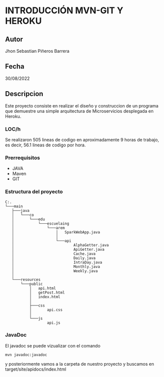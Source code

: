 # INTRODUCCIÓN MVN-GIT Y HEROKU

## Autor

Jhon Sebastian Piñeros Barrera

## Fecha

30/08/2022

## Descripcion

Este proyecto consiste en realizar el diseño y construccion de un programa que demuestre una simple arquitectura de Microservicios desplegada en Heroku.

### LOC/h

Se realizaron 505 lineas de codigo en aproximadamente 9 horas de trabajo, es decir, 56.1 lineas de codigo por hora.

### Prerrequisitos

- JAVA
- Maven
- GIT

### Estructura del proyecto

```
C:.
└───main
   ├───java
   │   └───co
   │       └───edu
   │           └───escuelaing
   │               └───arem
   │                   │   SparkWebApp.java
   │                   │
   │                   └───api
   │                           AlphaGetter.java
   │                           ApiGetter.java
   │                           Cache.java
   │                           Daily.java
   │                           IntraDay.java
   │                           Monthly.java
   │                           Weekly.java
   │
   └───resources
       └───public
           │   api.html
           │   getPost.html
           │   index.html
           │
           ├───css
           │       api.css
           │
           └───js
                   api.js
```

### JavaDoc

El javadoc se puede vizualizar con el comando 

```
mvn javadoc:javadoc
```

y posteriormente vamos a la carpeta de nuestro proyecto y buscamos en target/site/apidocs/index.html